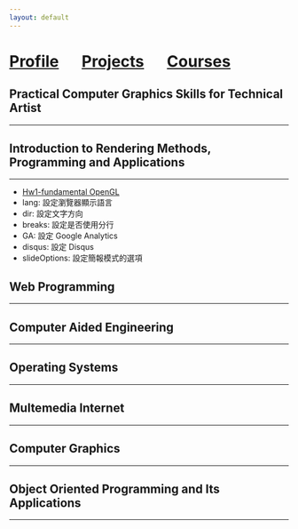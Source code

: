 ```yaml
---
layout: default
---
```



# [Profile](./another-page.html) &ensp;&ensp; [Projects](./another-page.html)  &ensp;&ensp; [Courses](./courses.html)


## Practical Computer Graphics Skills for Technical Artist
***

## Introduction to Rendering Methods, Programming and Applications
***
- [Hw1-fundamental OpenGL](./rendering-hw1.html)
- lang: 設定瀏覽器顯示語言
- dir: 設定文字方向
- breaks: 設定是否使用分行
- GA: 設定 Google Analytics
- disqus: 設定 Disqus
- slideOptions: 設定簡報模式的選項
## Web Programming
***
## Computer Aided Engineering 
***
## Operating Systems
***
## Multemedia Internet
***
## Computer Graphics
***
## Object Oriented Programming and Its Applications
***